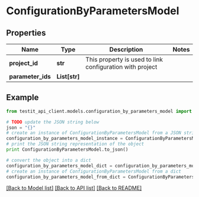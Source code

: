# ConfigurationByParametersModel


## Properties
Name | Type | Description | Notes
------------ | ------------- | ------------- | -------------
**project_id** | **str** | This property is used to link configuration with project | 
**parameter_ids** | **List[str]** |  | 

## Example

```python
from testit_api_client.models.configuration_by_parameters_model import ConfigurationByParametersModel

# TODO update the JSON string below
json = "{}"
# create an instance of ConfigurationByParametersModel from a JSON string
configuration_by_parameters_model_instance = ConfigurationByParametersModel.from_json(json)
# print the JSON string representation of the object
print ConfigurationByParametersModel.to_json()

# convert the object into a dict
configuration_by_parameters_model_dict = configuration_by_parameters_model_instance.to_dict()
# create an instance of ConfigurationByParametersModel from a dict
configuration_by_parameters_model_from_dict = ConfigurationByParametersModel.from_dict(configuration_by_parameters_model_dict)
```
[[Back to Model list]](../README.md#documentation-for-models) [[Back to API list]](../README.md#documentation-for-api-endpoints) [[Back to README]](../README.md)


